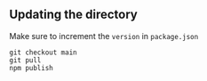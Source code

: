 ## Updating the directory 

Make sure to increment the `version` in `package.json`
```
git checkout main 
git pull 
npm publish
```

